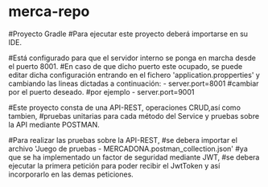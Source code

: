 # merca-repo

#Proyecto Gradle
#Para ejecutar este proyecto deberá importarse en su IDE.

#Está configurado para que el servidor interno se ponga en marcha desde el puerto 8001.
#En caso de que dicho puerto este ocupado, se puede editar dicha configuración entrando en el fichero 'application.propperties' y cambiando las lineas dictadas a continuación:
    - server.port=8001
 #cambiar por el puerto deseado.
 #por ejemplo
    - server.port=9001

#Este proyecto consta de una API-REST, operaciones CRUD,así como tambien,
#pruebas unitarias para cada método del Service y pruebas sobre la API mediante POSTMAN.

#Para realizar las pruebas sobre la API-REST,
#se debera importar el archivo 'Juego de pruebas - MERCADONA.postman_collection.json' 
#ya que se ha implementado un factor de seguridad mediante JWT,
#se debera ejecutar la primera petición para poder recibir el JwtToken y así incorporarlo en las demas peticiones.
